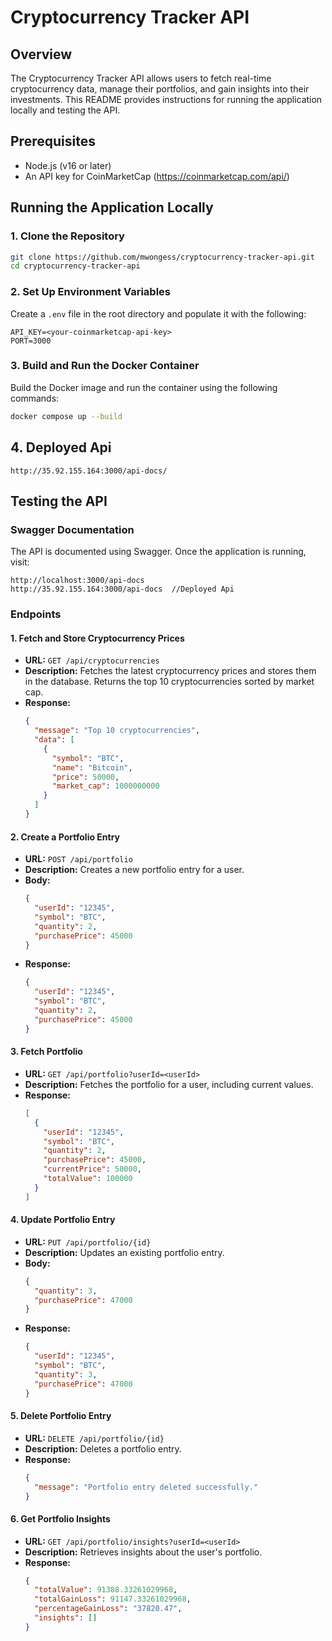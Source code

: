 # Cryptocurrency Tracker API

## Overview
The Cryptocurrency Tracker API allows users to fetch real-time cryptocurrency data, manage their portfolios, and gain insights into their investments. This README provides instructions for running the application locally and testing the API.

## Prerequisites
- Node.js (v16 or later)
- An API key for CoinMarketCap (https://coinmarketcap.com/api/)

## Running the Application Locally

### 1. Clone the Repository
```bash
git clone https://github.com/mwongess/cryptocurrency-tracker-api.git
cd cryptocurrency-tracker-api
```
### 2. Set Up Environment Variables
Create a `.env` file in the root directory and populate it with the following:
```env
API_KEY=<your-coinmarketcap-api-key>
PORT=3000
```
### 3. Build and Run the Docker Container
Build the Docker image and run the container using the following commands:

```bash
docker compose up --build
```

## 4. Deployed Api
```
http://35.92.155.164:3000/api-docs/
```
## Testing the API

### Swagger Documentation
The API is documented using Swagger. Once the application is running, visit:
```
http://localhost:3000/api-docs 
http://35.92.155.164:3000/api-docs  //Deployed Api

```

### Endpoints

#### 1. Fetch and Store Cryptocurrency Prices
- **URL:** `GET /api/cryptocurrencies`
- **Description:** Fetches the latest cryptocurrency prices and stores them in the database. Returns the top 10 cryptocurrencies sorted by market cap.
- **Response:**
  ```json
  {
    "message": "Top 10 cryptocurrencies",
    "data": [
      {
        "symbol": "BTC",
        "name": "Bitcoin",
        "price": 50000,
        "market_cap": 1000000000
      }
    ]
  }
  ```

#### 2. Create a Portfolio Entry
- **URL:** `POST /api/portfolio`
- **Description:** Creates a new portfolio entry for a user.
- **Body:**
  ```json
  {
    "userId": "12345",
    "symbol": "BTC",
    "quantity": 2,
    "purchasePrice": 45000
  }
  ```
- **Response:**
  ```json
  {
    "userId": "12345",
    "symbol": "BTC",
    "quantity": 2,
    "purchasePrice": 45000
  }
  ```

#### 3. Fetch Portfolio
- **URL:** `GET /api/portfolio?userId=<userId>`
- **Description:** Fetches the portfolio for a user, including current values.
- **Response:**
  ```json
  [
    {
      "userId": "12345",
      "symbol": "BTC",
      "quantity": 2,
      "purchasePrice": 45000,
      "currentPrice": 50000,
      "totalValue": 100000
    }
  ]
  ```

#### 4. Update Portfolio Entry
- **URL:** `PUT /api/portfolio/{id}`
- **Description:** Updates an existing portfolio entry.
- **Body:**
  ```json
  {
    "quantity": 3,
    "purchasePrice": 47000
  }
  ```
- **Response:**
  ```json
  {
    "userId": "12345",
    "symbol": "BTC",
    "quantity": 3,
    "purchasePrice": 47000
  }
  ```

#### 5. Delete Portfolio Entry
- **URL:** `DELETE /api/portfolio/{id}`
- **Description:** Deletes a portfolio entry.
- **Response:**
  ```json
  {
    "message": "Portfolio entry deleted successfully."
  }
  ```

#### 6. Get Portfolio Insights
- **URL:** `GET /api/portfolio/insights?userId=<userId>`
- **Description:** Retrieves insights about the user's portfolio.
- **Response:**
  ```json
  {
    "totalValue": 91388.33261029968,
    "totalGainLoss": 91147.33261029968,
    "percentageGainLoss": "37820.47",
    "insights": []
  }
  ```

